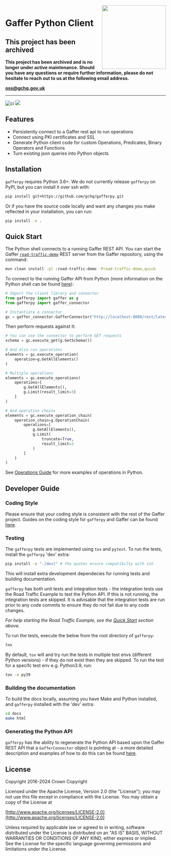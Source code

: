 <img align="right" width="200" height="auto" src="https://github.com/gchq/Gaffer/raw/develop/logos/logo.png">

# Gaffer Python Client

## This project has been archived

**This project has been archived and is no longer under active maintenance. Should you have any questions or require further information, please do not hesitate to reach out to us at the following email address.**

**oss@gchq.gov.uk**

---

![ci](https://github.com/gchq/gafferpy/actions/workflows/continuous-integration.yaml/badge.svg)
[<img src="https://img.shields.io/badge/docs-passing-success.svg?logo=readthedocs">](https://gchq.github.io/gafferpy/)

## Features

- Persistently connect to a Gaffer rest api to run operations
- Connect using PKI certificates and SSL
- Generate Python client code for custom Operations, Predicates, Binary Operators and Functions
- Turn existing json queries into Python objects

## Installation

`gafferpy` requires Python 3.6+. We do not currently release `gafferpy` on PyPI, but you can install it over ssh with:

```bash
pip install git+https://github.com/gchq/gafferpy.git
```

Or if you have the source code locally and want any changes you make reflected in your installation, you can run:

```bash
pip install -e .
```

## Quick Start

The Python shell connects to a running Gaffer REST API.
You can start the Gaffer [`road-traffic-demo`](https://github.com/gchq/Gaffer/blob/master/example/road-traffic/README.md) REST server from the Gaffer repository, using the command:

```bash
mvn clean install -pl :road-traffic-demo -Proad-traffic-demo,quick
```
To connect to the running Gaffer API from Python (more information on the Python shell can be found [here](https://gchq.github.io/gaffer-doc/latest/user-guide/apis/python-api/)):
```python
# Import the client library and connector
from gafferpy import gaffer as g
from gafferpy import gaffer_connector

# Instantiate a connector
gc = gaffer_connector.GafferConnector("http://localhost:8080/rest/latest")
```
Then perform requests against it:
```python
# You can use the connector to perform GET requests
schema = gc.execute_get(g.GetSchema())

# And also run operations
elements = gc.execute_operation(
    operation=g.GetAllElements()
)

# Multiple operations
elements = gc.execute_operations(
    operations=[
        g.GetAllElements(),
        g.Limit(result_limit=3)
    ]
)

# And operation chains
elements = gc.execute_operation_chain(
    operation_chain=g.OperationChain(
        operations=[
            g.GetAllElements(),
            g.Limit(
                truncate=True,
                result_limit=3
            )
        ]
    )
)
```

See [Operations Guide](https://gchq.github.io/gaffer-doc/latest/reference/operations-guide/operations) for more examples of operations in Python.

## Developer Guide

### Coding Style
Please ensure that your coding style is consistent with the rest of the Gaffer project. Guides on the coding style for `gafferpy` and Gaffer can be found [here](https://gchq.github.io/gaffer-doc/latest/development-guide/ways-of-working).

### Testing

The `gafferpy` tests are implemented using `tox` and `pytest`.
To run the tests, install the `gafferpy` 'dev' extra:
```bash
pip install -e ".[dev]" # the quotes ensure compatibilty with zsh
```
This will install extra development dependecies for running tests and building documentation.

`gafferpy` has both unit tests and integration tests - the integration tests use the Road Traffic Example to test the Python API. If this is not running, the integration tests are skipped. It is advisable that the integration tests are run prior to any code commits to ensure they do not fail due to any code changes.

*For help starting the Road Traffic Example, see the [Quick Start](#quick-start) section above.*

To run the tests, execute the below from the root directory of `gafferpy`:
```bash
tox
```
By default, `tox` will and try run the tests in multiple test envs (different Python versions) - if they do not exist then they are skipped.
To run the test for a specifc test env e.g. Python3.9, run:
```bash
tox -e py39
```

### Building the documentation

To build the docs locally, assuming you have Make and Python installed, and `gafferpy` installed with the 'dev' extra:
```bash
cd docs
make html
```

### Generating the Python API
`gafferpy` has the ability to regenerate the Python API based upon the Gaffer REST API that a `GafferConnector` object is pointing at - a more detailed description and examples of how to do this can be found [here](./src/fishbowl/README.md).

## License

Copyright 2016-2024 Crown Copyright

Licensed under the Apache License, Version 2.0 \(the "License"\); you may not use this file except in compliance with the License. You may obtain a copy of the License at

[http://www.apache.org/licenses/LICENSE-2.0](http://www.apache.org/licenses/LICENSE-2.0)

Unless required by applicable law or agreed to in writing, software distributed under the License is distributed on an "AS IS" BASIS, WITHOUT WARRANTIES OR CONDITIONS OF ANY KIND, either express or implied. See the License for the specific language governing permissions and limitations under the License.
